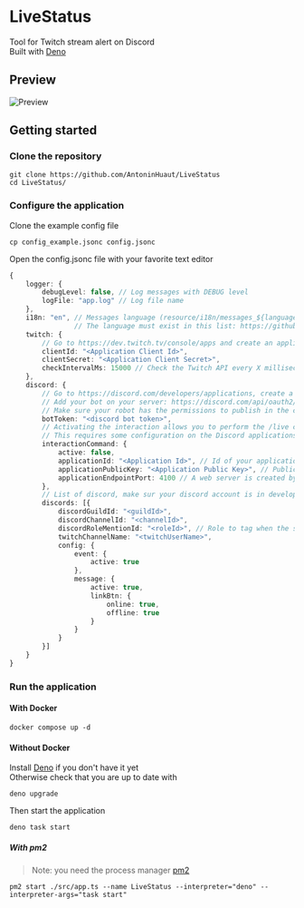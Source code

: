 # LiveStatus

Tool for Twitch stream alert on Discord\
Built with [Deno](https://deno.land)

## Preview

![Preview](https://i.imgur.com/lSUs1b9.png)

## Getting started

### Clone the repository

```console
git clone https://github.com/AntoninHuaut/LiveStatus
cd LiveStatus/
```

### Configure the application

Clone the example config file

```console
cp config_example.jsonc config.jsonc
```

Open the config.jsonc file with your favorite text editor

```typescript
{
    logger: {
        debugLevel: false, // Log messages with DEBUG level                     
        logFile: "app.log" // Log file name
    },
    i18n: "en", // Messages language (resource/i18n/messages_${language}.json).
                // The language must exist in this list: https://github.com/iamkun/dayjs/tree/dev/src/locale
    twitch: {
        // Go to https://dev.twitch.tv/console/apps and create an application (You can put http://localhost/ in OAuth redirection URL)
        clientId: "<Application Client Id>",
        clientSecret: "<Application Client Secret>",
        checkIntervalMs: 15000 // Check the Twitch API every X milliseconds, too low a value may result in the app being banned.
    },
    discord: {
        // Go to https://discord.com/developers/applications, create a bot application
        // Add your bot on your server: https://discord.com/api/oauth2/authorize?client_id=<Insert your bot Application ID here>&permissions=8590445568&scope=bot 
        // Make sure your robot has the permissions to publish in the channel
        botToken: "<discord bot token>",
        // Activating the interaction allows you to perform the /live command and get the live embed
        // This requires some configuration on the Discord applications site
        interactionCommand: {
            active: false,
            applicationId: "<Application Id>", // Id of your application on the Discord developer portal
            applicationPublicKey: "<Application Public Key>", // Public key of your application on the Discord developer portal
            applicationEndpointPort: 4100 // A web server is created by the application, the address to point to this server must be filled in on the Discord developer portal
        },
        // List of discord, make sur your discord account is in developer mode to easily copy guildId/channelId/roleId (Settings -> Advanced -> Developer mode)
        discords: [{
            discordGuildId: "<guildId>",
            discordChannelId: "<channelId>",
            discordRoleMentionId: "<roleId>", // Role to tag when the stream is live, empty to disable
            twitchChannelName: "<twitchUserName>",
            config: {
                event: {
                    active: true
                },
                message: {
                    active: true,
                    linkBtn: {
                        online: true,
                        offline: true
                    }
                }
            }
        }]
    }
}
```

### Run the application

#### With Docker

```console
docker compose up -d
```

#### Without Docker

Install [Deno](https://deno.land/#installation) if you don't have it yet\
Otherwise check that you are up to date with

```console
deno upgrade
```

Then start the application

```console
deno task start
```

##### With pm2

> Note: you need the process manager [pm2](https://pm2.keymetrics.io/)

```console
pm2 start ./src/app.ts --name LiveStatus --interpreter="deno" --interpreter-args="task start"
```
